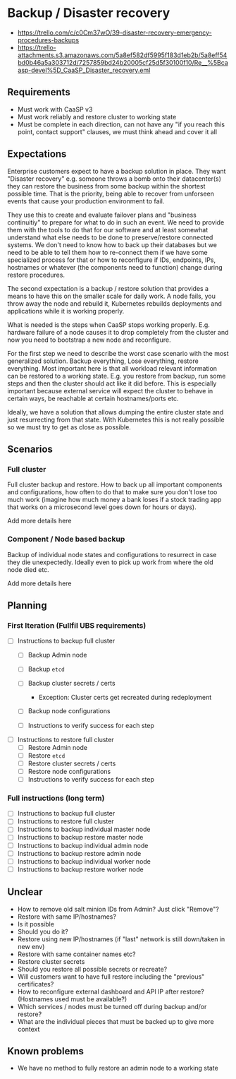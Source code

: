 # Backup / Disaster recovery

* https://trello.com/c/c0Cm37wO/39-disaster-recovery-emergency-procedures-backups
* https://trello-attachments.s3.amazonaws.com/5a8ef582df5995f183d1eb2b/5a8eff54bd0b46a5a303712d/7257859bd24b20005cf25d5f30100f10/Re__%5Bcaasp-devel%5D_CaaSP_Disaster_recovery.eml

## Requirements
* Must work with CaaSP v3
* Must work reliably and restore cluster to working state
* Must be complete in each direction, can not have any "if you reach this point, contact support" clauses, we must think ahead and cover it all

## Expectations

Enterprise customers expect to have a backup solution in place. They want "Disaster recovery" e.g. someone throws a bomb onto their datacenter(s) they can restore the business from some backup within the shortest possible time. That is the priority, being able to recover from unforseen events that cause your production environment to fail.

They use this to create and evaluate failover plans and "business continuitiy" to prepare for what to do in such an event. We need to provide them with the tools to do that for our software and at least somewhat understand what else needs to be done to preserve/restore connected systems. We don't need to know how to back up their databases but we need to be able to tell them how to re-connect them if we have some specialized process for that or how to reconfigure if IDs, endpoints, IPs, hostnames or whatever (the components need to function) change during restore procedures.

The second expectation is a backup / restore solution that provides a means to have this on the smaller scale for daily work. A node fails, you throw away the node and rebuild it, Kubernetes rebuilds deployments and applications while it is working properly.

What is needed is the steps when CaaSP stops working properly. E.g. hardware failure of a node causes it to drop completely from the cluster and now you need to bootstrap a new node and reconfigure.

For the first step we need to describe the worst case scenario with the most generalized solution. Backup everything, Lose everything, restore everything. Most important here is that all workload relevant information can be restored to a working state. E.g. you restore from backup, run some steps and then the cluster should act like it did before. This is especially important because external service will expect the cluster to behave in certain ways, be reachable at certain hostnames/ports etc.

Ideally, we have a solution that allows dumping the entire cluster state and just resurrecting from that state. With Kubernetes this is not really possible so we must try to get as close as possible.

## Scenarios

### Full cluster
Full cluster backup and restore. How to back up all important components and configurations, how often to do that to make sure you don't lose too much work (imagine how much money a bank loses if a stock trading app that works on a microsecond level goes down for hours or days).

Add more details here

### Component / Node based backup
Backup of individual node states and configurations to resurrect in case they die unexpectedly. Ideally even to pick up work from where the old node died etc.

Add more details here

## Planning

### First Iteration (Fullfil UBS requirements)

- [ ] Instructions to backup full cluster
  - [ ] Backup Admin node
  - [ ] Backup `etcd`

  - [ ] Backup cluster secrets / certs
    - Exception: Cluster certs get recreated during redeployment
  - [ ] Backup node configurations
  - [ ] Instructions to verify success for each step

- [ ] Instructions to restore full cluster
  - [ ] Restore Admin node
  - [ ] Restore `etcd`
  - [ ] Restore cluster secrets / certs
  - [ ] Restore node configurations
  - [ ] Instructions to verify success for each step

### Full instructions (long term)

- [ ] Instructions to backup full cluster
- [ ] Instructions to restore full cluster
- [ ] Instructions to backup individual master node
- [ ] Instructions to backup restore master node
- [ ] Instructions to backup individual admin node
- [ ] Instructions to backup restore admin node
- [ ] Instructions to backup individual worker node
- [ ] Instructions to backup restore worker node

## Unclear

* How to remove old salt minion IDs from Admin? Just click "Remove"?
* Restore with same IP/hostnames?
 * Is it possible
 * Should you do it?
* Restore using new IP/hostnames (if "last" network is still down/taken in new env)
* Restore with same container names etc?
* Restore cluster secrets
 * Should you restore all possible secrets or recreate?
 * Will customers want to have full restore including the "previous" certificates?
* How to reconfigure external dashboard and API IP after restore? (Hostnames used must be available?)
* Which services / nodes must be turned off during backup and/or restore?
* What are the individual pieces that must be backed up to give more context

## Known problems

* We have no method to fully restore an admin node to a working state
